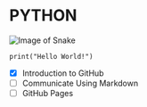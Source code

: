 # **PYTHON**

![Image of Snake](https://cdn.ttgtmedia.com/visuals/ComputerWeekly/Hero%20Images/Snake-hero-AdobeStock_264973680.jpg)

`
print("Hello World!")
`
- [x] Introduction to GitHub
- [ ] Communicate Using Markdown
- [ ] GitHub Pages
